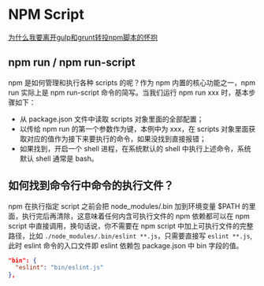 # NPM Script

[为什么我要离开gulp和grunt转投npm脚本的怀抱](https://www.cnblogs.com/bee0060/p/5773560.html)

## npm run / npm run-script

npm 是如何管理和执行各种 scripts 的呢？作为 npm 内置的核心功能之一，npm run 实际上是 npm run-script 命令的简写。当我们运行 npm run xxx 时，基本步骤如下：

- 从 package.json 文件中读取 scripts 对象里面的全部配置；
- 以传给 npm run 的第一个参数作为键，本例中为 xxx，在 scripts 对象里面获取对应的值作为接下来要执行的命令，如果没找到直接报错；
- 如果找到，开启一个 shell 进程，在系统默认的 shell 中执行上述命令，系统默认 shell 通常是 bash。

## 如何找到命令行中命令的执行文件？

npm 在执行指定 script 之前会把 node_modules/.bin 加到环境变量 $PATH 的里面，执行完后再清除，这意味着任何内含可执行文件的 npm 依赖都可以在 npm script 中直接调用，换句话说，你不需要在 npm script 中加上可执行文件的完整路径，比如 `./node_modules/.bin/eslint **.js`，只需要直接写 `eslint **.js`, 此时 eslint 命令的入口文件即 eslint 依赖包 package.json 中 bin 字段的值。

```json
"bin": {
  "eslint": "bin/eslint.js"
},
```



